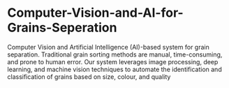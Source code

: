 # Computer-Vision-and-AI-for-Grains-Seperation
Computer Vision and Artificial Intelligence (AI)-based system for grain separation. Traditional grain sorting methods are manual, time-consuming, and prone to human error. Our system leverages image processing, deep learning, and machine vision techniques to automate the identification and classification of grains based on size, colour, and quality
